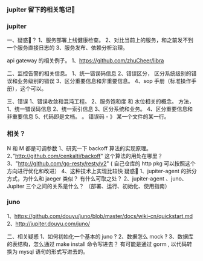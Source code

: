 ### jupiter 留下的相关笔记📒

### jupiter 
一、疑惑🤔？
1、服务部署上线健康检查。 
2、对比当前上的服务，和之前发不到一个服务直接日志的
3、服务发布、依赖分析治理。 


api gateway 的相关例子。 
1、https://github.com/zhuCheer/libra

二、监控告警的相关信息。 
1、统一错误码信息
2、错误区分， 区分系统级别的错误和业务级别的错误 
3、区分重要信息和非重要信息。 
4、sop 手册（标准操作手册），这个可以。

三、错误
1、错误收敛和混沌工程。 
2、服务饱和度 和 水位相关的概念。 
方法， 
1、统一错误码信息
2、统一索引信息
3、区分系统和业务。
4、区分重要信息和非重要信息
5、代码即是文档。 
。 错误码 - 》 某一个文件的某一行。 


### 相关？


N 和 M 都是可调参数
1、研究一下 backoff 算法的实现原理。 
2、”http://github.com/cenkalti/backoff"  这个算法的用处在哪里？
3、"http://github.com/go-resty/resty/v2"
( 自己仓库的 http pkg 可以按照这个方向进行优化和改进） 
4、这种技术上实现比较快
疑惑🤔
1、jupiter-agent  的拆分方式，为什么和 jaeger 类似？ 有什么可取之处？
2、jupiter-agent 、juno、Jupiter 三个之间的关系是什么？ （部署、运行、初始化、使用指南） 

### juno 
1、https://github.com/douyu/juno/blob/master/docs/wiki-cn/quickstart.md
2、http://jupiter.douyu.com/juno/ 

二、相关疑惑
1、如何初始化一个基本的 juno ?
2、数据怎么 mock ?
3、数据库的表结构，怎么通过 make install 命令写进去？
有可能是通过 gorm , 以代码转换为 mysql 语句的形式写进去的。 
